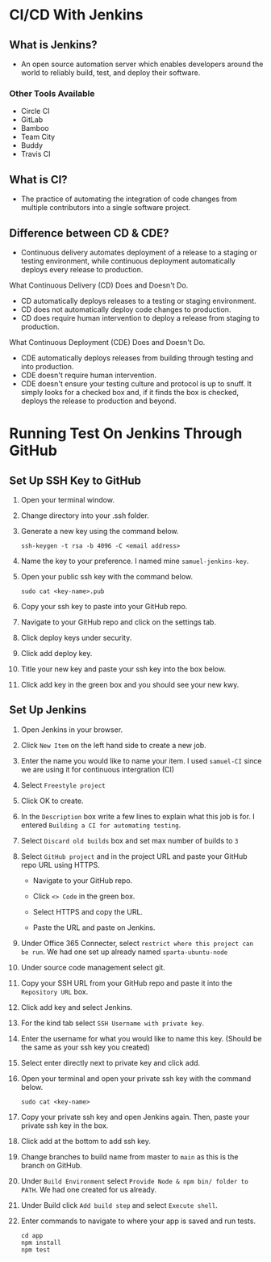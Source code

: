 # CI/CD With Jenkins

## What is Jenkins?

- An open source automation server which enables developers around the world to reliably build, test, and deploy their software.

### Other Tools Available

- Circle CI
- GitLab
- Bamboo
- Team City
- Buddy
- Travis CI

## What is CI?

- The practice of automating the integration of code changes from multiple contributors into a single software project.

## Difference between CD & CDE?

- Continuous delivery automates deployment of a release to a staging or testing environment, while continuous deployment automatically deploys every release to production.

What Continuous Delivery (CD) Does and Doesn't Do.
- CD automatically deploys releases to a testing or staging environment.
- CD does not automatically deploy code changes to production.
- CD does require human intervention to deploy a release from staging to production.

What Continuous Deployment (CDE) Does and Doesn't Do.
- CDE automatically deploys releases from building through testing and into production.
- CDE doesn't require human intervention.
- CDE doesn't ensure your testing culture and protocol is up to snuff. It simply looks for a checked box and, if it finds the box is checked, deploys the release to production and beyond.

# Running Test On Jenkins Through GitHub

## Set Up SSH Key to GitHub

1. Open your terminal window.

2. Change directory into your .ssh folder.
3. Generate a new key using the command below.
    ```
    ssh-keygen -t rsa -b 4096 -C <email address>
    ```
4. Name the key to your preference. I named mine `samuel-jenkins-key`.
5. Open your public ssh key with the command below.
    ```
    sudo cat <key-name>.pub
    ```
6. Copy your ssh key to paste into your GitHub repo.
7. Navigate to your GitHub repo and click on the settings tab.
8. Click deploy keys under security.
9. Click add deploy key.
10. Title your new key and paste your ssh key into the box below.
11. Click add key in the green box and you should see your new kwy.

## Set Up Jenkins

1. Open Jenkins in your browser.

2. Click `New Item` on the left hand side to create a new job.
3. Enter the name you would like to name your item. I used `samuel-CI` since we are using it for continuous intergration (CI)
4. Select `Freestyle project`
5. Click OK to create. 
6. In the `Description` box write a few lines to explain what this job is for. I entered `Building a CI for automating testing`.
7. Select `Discard old builds` box and set max number of builds to `3`
8. Select `GitHub project` and in the project URL and paste your GitHub repo URL using HTTPS.
    - Navigate to your GitHub repo.

    - Click `<> Code` in the green box.
    - Select HTTPS and copy the URL.
    - Paste the URL and paste on Jenkins.

9. Under Office 365 Connecter, select `restrict where this project can be run`. We had one set up already named `sparta-ubuntu-node`
10. Under source code management select git.
11. Copy your SSH URL from your GitHub repo and paste it into the `Repository URL` box.
12. Click add key and select Jenkins.
13. For the kind tab select `SSH Username with private key`.
14.	Enter the username for what you would like to name this key. (Should be the same as your ssh key you created)
15.	Select enter directly next to private key and click add.
16.	Open your terminal and open your private ssh key with the command below.
    ```
    sudo cat <key-name>
    ```
17. Copy your private ssh key and open Jenkins again. Then, paste your private ssh key in the box.
17.	Click add at the bottom to add ssh key.
18.	Change branches to build name from master to `main` as this is the branch on GitHub.
19.	Under `Build Environment` select `Provide Node & npm bin/ folder to PATH`. We had one created for us already.
20.	Under Build click `Add build step` and select `Execute shell`.
21. Enter commands to navigate to where your app is saved and run tests.
    ```
    cd app
    npm install
    npm test
    ```